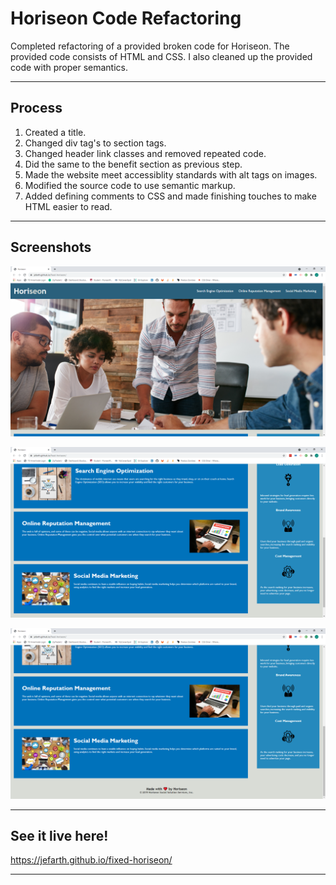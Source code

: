 # Horiseon Code Refactoring

Completed refactoring of a provided broken code for Horiseon. The provided code consists of HTML and CSS. I also cleaned up the provided code with proper semantics.

---

## Process

1. Created a title.
2. Changed div tag's to section tags.
3. Changed header link classes and removed repeated code.
4. Did the same to the benefit section as previous step.
5. Made the website meet accessiblity standards with alt tags on images.
6. Modified the source code to use semantic markup.
7. Added defining comments to CSS and made finishing touches to make HTML easier to read.

---

## Screenshots

![Top of page](\assets\images\Horiseon-Main.png "Screenshot")

![Bottom of page](\assets\images\Horiseon-Center.png "Screenshot")

![Middle of page](\assets\images\Horiseon-Bottom.png "Screenshot")

---

## See it live here! 

<https://jefarth.github.io/fixed-horiseon/>

---